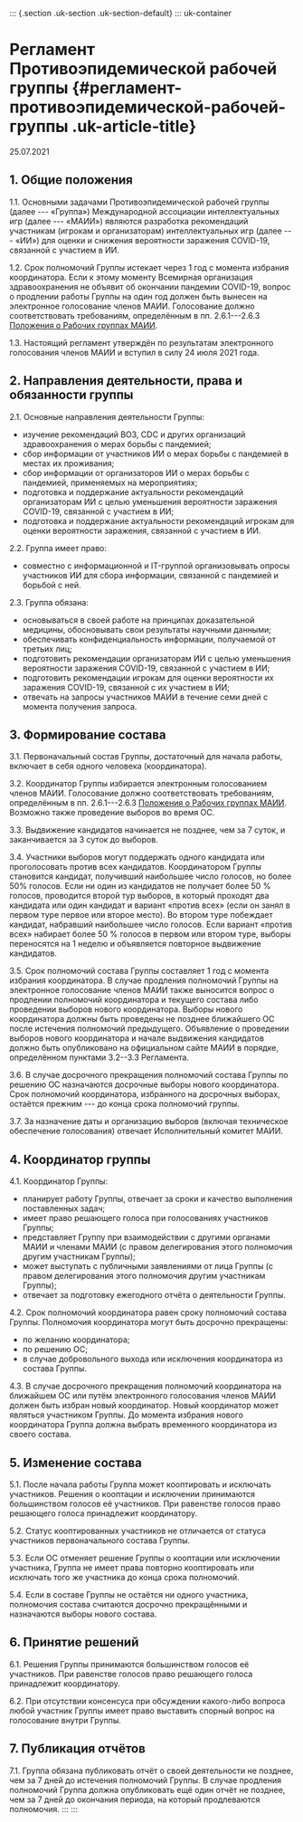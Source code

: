 ::: {.section .uk-section .uk-section-default}
::: uk-container
# Регламент Противоэпидемической рабочей группы {#регламент-противоэпидемической-рабочей-группы .uk-article-title}

25.07.2021

## 1. Общие положения

1.1. Основными задачами Противоэпидемической рабочей группы (далее ---
«Группа») Международной ассоциации интеллектуальных игр (далее ---
«МАИИ») являются разработка рекомендаций участникам (игрокам и
организаторам) интеллектуальных игр (далее --- «ИИ») для оценки и
снижения вероятности заражения COVID-19, связанной с участием в ИИ.

1.2. Срок полномочий Группы истекает через 1 год с момента избрания
координатора. Если к этому моменту Всемирная организация здравоохранения
не объявит об окончании пандемии COVID-19, вопрос о продлении работы
Группы на один год должен быть вынесен на электронное голосование членов
МАИИ. Голосование должно соответствовать требованиям, определённым в пп.
2.6.1---2.6.3 [Положения о Рабочих группах
МАИИ](https://www.chgk.info/docs/2021-07-04-polozhenie-o-rabochih-gruppah-maii/).

1.3. Настоящий регламент утверждён по результатам электронного
голосования членов МАИИ и вступил в силу 24 июля 2021 года.

## 2. Направления деятельности, права и обязанности группы

2.1. Основные направления деятельности Группы:

-   изучение рекомендаций ВОЗ, CDC и других организаций здравоохранения
    о мерах борьбы с пандемией;
-   сбор информации от участников ИИ о мерах борьбы с пандемией в местах
    их проживания;
-   сбор информации от организаторов ИИ о мерах борьбы с пандемией,
    применяемых на мероприятиях;
-   подготовка и поддержание актуальности рекомендаций организаторам ИИ
    с целью уменьшения вероятности заражения COVID-19, связанной с
    участием в ИИ;
-   подготовка и поддержание актуальности рекомендаций игрокам для
    оценки вероятности заражения, связанной с участием в ИИ.

2.2. Группа имеет право:

-   совместно с информационной и IT-группой организовывать опросы
    участников ИИ для сбора информации, связанной с пандемией и борьбой
    с ней.

2.3. Группа обязана:

-   основываться в своей работе на принципах доказательной медицины,
    обосновывать свои результаты научными данными;
-   обеспечивать конфиденциальность информации, получаемой от третьих
    лиц;
-   подготовить рекомендации организаторам ИИ с целью уменьшения
    вероятности заражения COVID-19, связанной с участием в ИИ;
-   подготовить рекомендации игрокам для оценки вероятности их заражения
    COVID-19, связанной с их участием в ИИ;
-   отвечать на запросы участников МАИИ в течение семи дней с момента
    получения запроса.

## 3. Формирование состава

3.1. Первоначальный состав Группы, достаточный для начала работы,
включает в себя одного человека (координатора).

3.2. Координатор Группы избирается электронным голосованием членов МАИИ.
Голосование должно соответствовать требованиям, определённым в пп.
2.6.1---2.6.3 [Положения о Рабочих группах
МАИИ](https://www.chgk.info/docs/2021-07-04-polozhenie-o-rabochih-gruppah-maii/).
Возможно также проведение выборов во время ОС.

3.3. Выдвижение кандидатов начинается не позднее, чем за 7 суток, и
заканчивается за 3 суток до выборов.

3.4. Участники выборов могут поддержать одного кандидата или
проголосовать против всех кандидатов. Координатором Группы становится
кандидат, получивший наибольшее число голосов, но более 50% голосов.
Если ни один из кандидатов не получает более 50 % голосов, проводится
второй тур выборов, в который проходят два кандидата или один кандидат и
вариант «против всех» (если он занял в первом туре первое или второе
место). Во втором туре побеждает кандидат, набравший наибольшее число
голосов. Если вариант «против всех» набирает более 50 % голосов в первом
или втором туре, выборы переносятся на 1 неделю и объявляется повторное
выдвижение кандидатов.

3.5. Срок полномочий состава Группы составляет 1 год с момента избрания
координатора. В случае продления полномочий Группы на электронное
голосование членов МАИИ также выносится вопрос о продлении полномочий
координатора и текущего состава либо проведении выборов нового
координатора. Выборы нового координатора должны быть проведены не
позднее ближайшего ОС после истечения полномочий предыдущего. Объявление
о проведении выборов нового координатора и начале выдвижения кандидатов
должно быть опубликовано на официальном сайте МАИИ в порядке,
определённом пунктами 3.2--3.3 Регламента.

3.6. В случае досрочного прекращения полномочий состава Группы по
решению ОС назначаются досрочные выборы нового координатора. Срок
полномочий координатора, избранного на досрочных выборах, остаётся
прежним --- до конца срока полномочий группы.

3.7. За назначение даты и организацию выборов (включая техническое
обеспечение голосования) отвечает Исполнительный комитет МАИИ.

## 4. Координатор группы

4.1. Координатор Группы:

-   планирует работу Группы, отвечает за сроки и качество выполнения
    поставленных задач;
-   имеет право решающего голоса при голосованиях участников Группы;
-   представляет Группу при взаимодействии с другими органами МАИИ и
    членами МАИИ (с правом делегирования этого полномочия другим
    участникам Группы);
-   может выступать с публичными заявлениями от лица Группы (с правом
    делегирования этого полномочия другим участникам Группы);
-   отвечает за подготовку ежегодного отчёта о деятельности Группы.

4.2. Срок полномочий координатора равен сроку полномочий состава Группы.
Полномочия координатора могут быть досрочно прекращены:

-   по желанию координатора;
-   по решению ОС;
-   в случае добровольного выхода или исключения координатора из состава
    Группы.

4.3. В случае досрочного прекращения полномочий координатора на
ближайшем ОС или путём электронного голосования членов МАИИ должен быть
избран новый координатор. Новый координатор может являться участником
Группы. До момента избрания нового координатора Группа должна выбрать
временного координатора из своего состава.

## 5. Изменение состава

5.1. После начала работы Группа может кооптировать и исключать
участников. Решения о кооптации и исключении принимаются большинством
голосов её участников. При равенстве голосов право решающего голоса
принадлежит координатору.

5.2. Статус кооптированных участников не отличается от статуса
участников первоначального состава Группы.

5.3. Если ОС отменяет решение Группы о кооптации или исключении
участника, Группа не имеет права повторно кооптировать или исключать
того же участника до конца срока полномочий.

5.4. Если в составе Группы не остаётся ни одного участника, полномочия
состава считаются досрочно прекращёнными и назначаются выборы нового
состава.

## 6. Принятие решений

6.1. Решения Группы принимаются большинством голосов её участников. При
равенстве голосов право решающего голоса принадлежит координатору.

6.2. При отсутствии консенсуса при обсуждении какого-либо вопроса любой
участник Группы имеет право выставить спорный вопрос на голосование
внутри Группы.

## 7. Публикация отчётов

7.1. Группа обязана публиковать отчёт о своей деятельности не позднее,
чем за 7 дней до истечения полномочий Группы. В случае продления
полномочий Группа должна опубликовать ещё один отчёт не позднее, чем за
7 дней до окончания периода, на который продлеваются полномочия.
:::
:::
